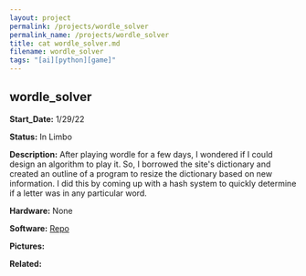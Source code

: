 ```yaml
---
layout: project
permalink: /projects/wordle_solver
permalink_name: /projects/wordle_solver
title: cat wordle_solver.md
filename: wordle_solver
tags: "[ai][python][game]"
---
```

## wordle_solver

**Start_Date:** 1/29/22

**Status:** In Limbo

**Description:** After playing wordle for a few days, I wondered if I could design an algorithm to play it. So, I borrowed the site's dictionary and created an outline of a program to resize the dictionary based on new information. I did this by coming up with a hash system to quickly determine if a letter was in any particular word.

**Hardware:** None

**Software:** [Repo](https://github.com/the-astronot/wordle_solver)

**Pictures:** 

**Related:**
